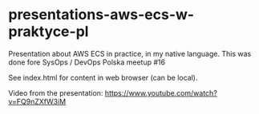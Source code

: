 # presentations-aws-ecs-w-praktyce-pl
Presentation about AWS ECS in practice, in my native language.
This was done fore SysOps / DevOps Polska meetup #16

See index.html for content in web browser (can be local).

Video from the presentation: https://www.youtube.com/watch?v=FQ9nZXfW3iM
